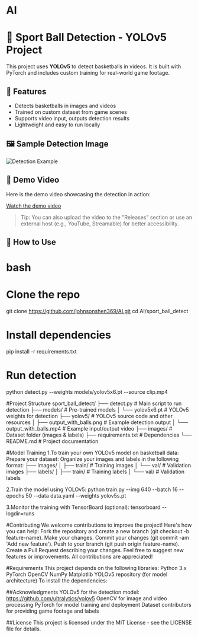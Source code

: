 # AI

# 🏀 Sport Ball Detection - YOLOv5 Project

This project uses **YOLOv5** to detect basketballs in videos. It is built with PyTorch and includes custom training for real-world game footage.

## 🚀 Features

- Detects basketballs in images and videos
- Trained on custom dataset from game scenes
- Supports video input, outputs detection results
- Lightweight and easy to run locally

## 🖼️ Sample Detection Image

![Detection Example](sport_ball_detect/yolov5/output_with_balls.png)

## 🎥 Demo Video

Here is the demo video showcasing the detection in action:

[Watch the demo video](sport_ball_detect/yolov5/output_with_balls.mp4)

> Tip: You can also upload the video to the "Releases" section or use an external host (e.g., YouTube, Streamable) for better accessibility.

## 🔧 How to Use

# bash
# Clone the repo
git clone https://github.com/johnsonshen369/AI.git
cd AI/sport_ball_detect

# Install dependencies
pip install -r requirements.txt

# Run detection
python detect.py --weights models/yolov5x6.pt --source clip.mp4


#Project Structure
sport_ball_detect/
├── detect.py               # Main script to run detection
├── models/                 # Pre-trained models
│   └── yolov5x6.pt         # YOLOv5 weights for detection
├── yolov5/                 # YOLOv5 source code and other resources
│   ├── output_with_balls.png  # Example detection output
│   └── output_with_balls.mp4  # Example input/output video
├── images/                   # Dataset folder (images & labels)
├── requirements.txt        # Dependencies
└── README.md               # Project documentation

#Model Training
1.To train your own YOLOv5 model on basketball data:
Prepare your dataset: Organize your images and labels in the following format:
├── images/
│   ├── train/        # Training images
│   └── val/          # Validation images
├── labels/
│   ├── train/        # Training labels
│   └── val/          # Validation labels

2.Train the model using YOLOv5:
python train.py --img 640 --batch 16 --epochs 50 --data data.yaml --weights yolov5s.pt

3.Monitor the training with TensorBoard (optional):
tensorboard --logdir=runs

#Contributing
We welcome contributions to improve the project! Here's how you can help:
Fork the repository and create a new branch (git checkout -b feature-name).
Make your changes.
Commit your changes (git commit -am 'Add new feature').
Push to your branch (git push origin feature-name).
Create a Pull Request describing your changes.
Feel free to suggest new features or improvements. All contributions are appreciated!

#Requirements
This project depends on the following libraries:
Python 3.x
PyTorch
OpenCV
NumPy
Matplotlib
YOLOv5 repository (for model architecture)
To install the dependencies:

##Acknowledgments
YOLOv5 for the detection model: https://github.com/ultralytics/yolov5
OpenCV for image and video processing
PyTorch for model training and deployment
Dataset contributors for providing game footage and labels

##License
This project is licensed under the MIT License - see the LICENSE file for details.
